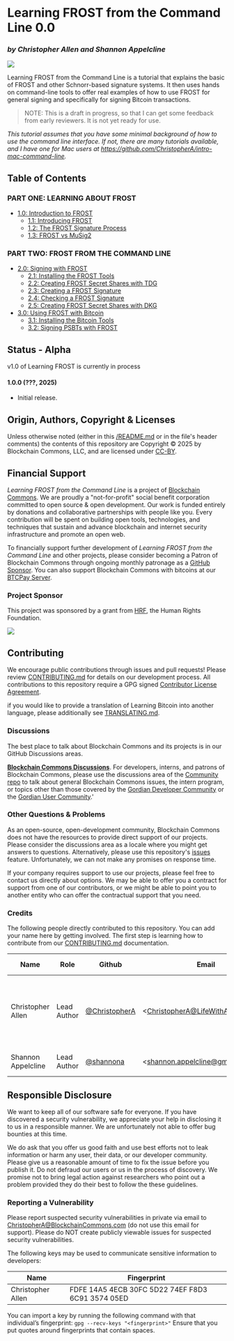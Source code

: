 # Learning FROST from the Command Line 0.0
### _by Christopher Allen and Shannon Appelcline_

![](https://www.blockchaincommons.com/images/projects/lbtc-screen.png)

Learning FROST from the Command Line is a tutorial that explains the
basic of FROST and other Schnorr-based signature systems. It then uses
hands on command-line tools to offer real examples of how to use FROST
for general signing and specifically for signing Bitcoin transactions.

> NOTE: This is a draft in progress, so that I can get some feedback
from early reviewers. It is not yet ready for use.

_This tutorial assumes that you have some minimal background of how to
use the command line interface. If not, there are many tutorials
available, and I have one for Mac users at
https://github.com/ChristopherA/intro-mac-command-line._

## Table of Contents

### PART ONE: LEARNING ABOUT FROST

* [1.0: Introduction to FROST](01_0_Introduction.md)
  * [1.1: Introducing FROST](01_1_Introducing_FROST.md)
  * [1.2: The FROST Signature Process](01_2_FROST_Signature_Process.md)
  * [1.3: FROST vs MuSig2](01_3_FROST_vs_MuSig.md)
 
### PART TWO: FROST FROM THE COMMAND LINE

* [2.0: Signing with FROST](02_0_Signing_with_FROST.md)
  * [2.1: Installing the FROST Tools](02_1_Installing_FROST_Tools.md)
  * [2.2: Creating FROST Secret Shares with TDG](02_2_Creating_FROST_Secret_Shares_with_TDG.md)
  * [2.3: Creating a FROST Signature](02_3_Creating_FROST_Signature.md)
  * [2.4: Checking a FROST Signature](02_4_Checking_FROST_Signature.md)
  * [2.5: Creating FROST Secret Shares with DKG](02_5_Creating_FROST_Secret_Shares_with_DKG.md)  
* [3.0: Using FROST with Bitcoin](03_0_FROST_and_Bitcoin.md)
  * [3.1: Installing the Bitcoin Tools](03_1_Installing_Bitcoin_Tools.md)
  * [3.2: Signing PSBTs with FROST](03_2_Signing_PSBTs_with_FROST.md)
  
## Status - Alpha

v1.0 of Learning FROST is currently in process

#### 1.0.0 (???, 2025)

* Initial release.

## Origin, Authors, Copyright & Licenses

Unless otherwise noted (either in this [/README.md](./README.md) or in
the file's header comments) the contents of this repository are
Copyright © 2025 by Blockchain Commons, LLC, and are licensed under
[CC-BY](./LICENSE-CC-BY-4.0.md).

## Financial Support

*Learning FROST from the Command Line* is a project of [Blockchain Commons](https://www.blockchaincommons.com/). We are proudly a "not-for-profit" social benefit corporation committed to open source & open development. Our work is funded entirely by donations and collaborative partnerships with people like you. Every contribution will be spent on building open tools, technologies, and techniques that sustain and advance blockchain and internet security infrastructure and promote an open web.

To financially support further development of *Learning FROST from the Command Line* and other projects, please consider becoming a Patron of Blockchain Commons through ongoing monthly patronage as a [GitHub Sponsor](https://github.com/sponsors/BlockchainCommons). You can also support Blockchain Commons with bitcoins at our [BTCPay Server](https://btcpay.blockchaincommons.com/).

### Project Sponsor

This project was sponsored by a grant from [HRF](https://hrf.org/),
the Human Rights Foundation.

![](https://www.blockchaincommons.com/images/sponsors/hrf-white.png)

## Contributing

We encourage public contributions through issues and pull requests! Please review [CONTRIBUTING.md](./CONTRIBUTING.md) for details on our development process. All contributions to this repository require a GPG signed [Contributor License Agreement](./CLA.md).

if you would like to provide a translation of Learning Bitcoin into another language, please additionally see [TRANSLATING.md](./TRANSLATING.md).

### Discussions

The best place to talk about Blockchain Commons and its projects is in our GitHub Discussions areas.

[**Blockchain Commons Discussions**](https://github.com/BlockchainCommons/Community/discussions). For developers, interns, and patrons of Blockchain Commons, please use the discussions area of the [Community repo](https://github.com/BlockchainCommons/Community) to talk about general Blockchain Commons issues, the intern program, or topics other than those covered by the [Gordian Developer Community](https://github.com/BlockchainCommons/Gordian-Developer-Community/discussions) or the 
[Gordian User Community](https://github.com/BlockchainCommons/Gordian/discussions).'

### Other Questions & Problems

As an open-source, open-development community, Blockchain Commons does not have the resources to provide direct support of our projects. Please consider the discussions area as a locale where you might get answers to questions. Alternatively, please use this repository's [issues](../../issues) feature. Unfortunately, we can not make any promises on response time.

If your company requires support to use our projects, please feel free to contact us directly about options. We may be able to offer you a contract for support from one of our contributors, or we might be able to point you to another entity who can offer the contractual support that you need.

### Credits

The following people directly contributed to this repository. You can add your name here by getting involved. The first step is learning how to contribute from our [CONTRIBUTING.md](./CONTRIBUTING.md) documentation.


| Name              | Role                | Github                                            | Email                                 | GPG Fingerprint                                    |
| ----------------- | ------------------- | ------------------------------------------------- | ------------------------------------- | -------------------------------------------------- |
| Christopher Allen | Lead Author | [@ChristopherA](https://github.com/ChristopherA) | \<ChristopherA@LifeWithAlacrity.com\> | FDFE 14A5 4ECB 30FC 5D22  74EF F8D3 6C91 3574 05ED |
| Shannon Appelcline |  Lead Author | [@shannona](https://github.com/shannona) | \<shannon.appelcline@gmail.com\> | 7EC6 B928 606F 27AD |


## Responsible Disclosure

We want to keep all of our software safe for everyone. If you have
discovered a security vulnerability, we appreciate your help in
disclosing it to us in a responsible manner. We are unfortunately not
able to offer bug bounties at this time.

We do ask that you offer us good faith and use best efforts not to leak information or harm any user, their data, or our developer community. Please give us a reasonable amount of time to fix the issue before you publish it. Do not defraud our users or us in the process of discovery. We promise not to bring legal action against researchers who point out a problem provided they do their best to follow the these guidelines.

### Reporting a Vulnerability

Please report suspected security vulnerabilities in private via email to ChristopherA@BlockchainCommons.com (do not use this email for support). Please do NOT create publicly viewable issues for suspected security vulnerabilities.

The following keys may be used to communicate sensitive information to developers:

| Name              | Fingerprint                                        |
| ----------------- | -------------------------------------------------- |
| Christopher Allen | FDFE 14A5 4ECB 30FC 5D22  74EF F8D3 6C91 3574 05ED |

You can import a key by running the following command with that individual’s fingerprint: `gpg --recv-keys "<fingerprint>"` Ensure that you put quotes around fingerprints that contain spaces.
